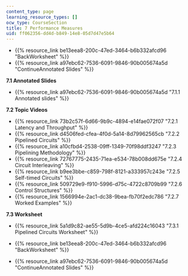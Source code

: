 ```yaml
---
content_type: page
learning_resource_types: []
ocw_type: CourseSection
title: 7 Performance Measures
uid: ff062356-dd4d-b849-14e8-05d7d47e5b64
---
```


*   {{% resource_link be13eea8-200c-47ed-3464-b6b332afcd96 "BackWorksheet" %}}
*   {{% resource_link a97ebc62-7536-6091-9846-90b005674a5d "ContinueAnnotated Slides" %}}

**7.1 Annotated Slides**

*   {{% resource_link a97ebc62-7536-6091-9846-90b005674a5d "7.1.1 Annotated slides" %}}

**7.2 Topic Videos**

*   {{% resource_link 73b2c57f-6d66-9b9c-4894-e14fae072f07 "7.2.1 Latency and Throughput" %}}
*   {{% resource_link d4506fed-cfea-4f0d-5a14-8d79962565cb "7.2.2 Pipelined Circuits" %}}
*   {{% resource_link a10cfbd4-2538-09ff-1349-70f98ddf3247 "7.2.3 Pipelining Methodology" %}}
*   {{% resource_link 72767775-2435-71ea-e534-78b008dd675e "7.2.4 Circuit Interleaving" %}}
*   {{% resource_link b9ee3bbe-c859-798f-8121-a333957c243e "7.2.5 Self-timed Circuits" %}}
*   {{% resource_link 509729e9-f910-5996-d75c-4722c8709b99 "7.2.6 Control Structures" %}}
*   {{% resource_link 1566994e-2ac1-dc38-9bea-fb70f2edc786 "7.2.7 Worked Examples" %}}

**7.3 Worksheet**

*   {{% resource_link 5a1d9c82-ae55-5d9b-4ce5-afd224c16043 "7.3.1 Pipelined Circuits Worksheet" %}}

*   {{% resource_link be13eea8-200c-47ed-3464-b6b332afcd96 "BackWorksheet" %}}
*   {{% resource_link a97ebc62-7536-6091-9846-90b005674a5d "ContinueAnnotated Slides" %}}